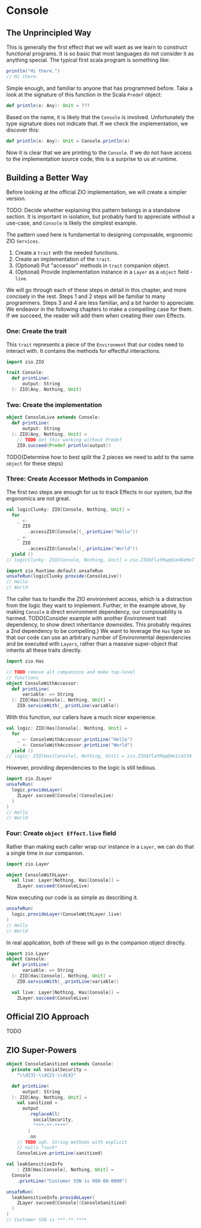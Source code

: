 # Console

## The Unprincipled Way

This is generally the first effect that we will want as we learn to construct functional programs.
It is so basic that most languages do not consider it as anything special.
The typical first scala program is something like:

```scala
println("Hi there.")
// Hi there.
```

Simple enough, and familiar to anyone that has programmed before.
Take a look at the signature of this function in the Scala `Predef` object:

```scala
def println(x: Any): Unit = ???
```

Based on the name, it is likely that the `Console` is involved.
Unfortunately the type signature does not indicate that.
If we check the implementation, we discover this:

```scala
def println(x: Any): Unit = Console.println(x)
```

Now it is clear that we are printing to the `Console`.
If we do not have access to the implementation source code, this is a surprise to us at runtime.

## Building a Better Way


Before looking at the official ZIO implementation, we will create a simpler version.

TODO: Decide whether explaining this pattern belongs in a standalone section.
      It is important in isolation, but probably hard to appreciate without a use-case, and `Console` is likely the simplest example.

The pattern used here is fundamental to designing composable, ergonomic ZIO `Services`.

1. Create a `trait` with the needed functions.
2. Create an implementation of the `trait`.
3. (Optional) Put "accessor" methods in `trait` companion object.
4. (Optional) Provide implementation instance in a `Layer` as a `object` field - `live`.

We will go through each of these steps in detail in this chapter, and more concisely in the rest.
Steps 1 and 2 steps will be familiar to many programmers.
Steps 3 and 4 are less familiar, and a bit harder to appreciate.
We endeavor in the following chapters to make a compelling case for them.
If we succeed, the reader will add them when creating their own Effects.


### One: Create the trait

This `trait` represents a piece of the `Environment` that our codes need to interact with.
It contains the methods for effectful interactions.


```scala
import zio.ZIO

trait Console:
  def printLine(
      output: String
  ): ZIO[Any, Nothing, Unit]
```

### Two: Create the implementation

```scala
object ConsoleLive extends Console:
  def printLine(
      output: String
  ): ZIO[Any, Nothing, Unit] =
    // TODO Get this working without Predef
    ZIO.succeed(Predef.println(output))
```

TODO{Determine how to best split the 2 pieces we need to add to the same `object` for these steps}

### Three: Create Accessor Methods in Companion
The first two steps are enough for us to track Effects in our system, but the ergonomics are not great.

```scala
val logicClunky: ZIO[Console, Nothing, Unit] =
  for
    _ <-
      ZIO
        .accessZIO[Console](_.printLine("Hello"))
    _ <-
      ZIO
        .accessZIO[Console](_.printLine("World"))
  yield ()
// logicClunky: ZIO[Console, Nothing, Unit] = zio.ZIO$FlatMap@1e46e9e7

import zio.Runtime.default.unsafeRun
unsafeRun(logicClunky.provide(ConsoleLive))
// Hello
// World
```

The caller has to handle the ZIO environment access, which is a distraction from the logic they want to implement.
Further, in the example above, by making `Console` a direct environment dependency, our composability is harmed. 
TODO{Consider example with another Environment trait dependency, to show  direct inheritance downsides. This probably requires a 2nd dependency to be compelling.}
We want to leverage the `Has` type so that our code can use an arbitrary number of Environmental dependencies and be executed with `Layers`, rather than a massive super-object that inherits all these traits directly.

```scala
import zio.Has

// TODO remove alt companions and make top-level
// functions
object ConsoleWithAccessor:
  def printLine(
      variable: => String
  ): ZIO[Has[Console], Nothing, Unit] =
    ZIO.serviceWith(_.printLine(variable))
```

With this function, our callers have a much nicer experience.

```scala
val logic: ZIO[Has[Console], Nothing, Unit] =
  for
    _ <- ConsoleWithAccessor.printLine("Hello")
    _ <- ConsoleWithAccessor.printLine("World")
  yield ()
// logic: ZIO[Has[Console], Nothing, Unit] = zio.ZIO$FlatMap@4e1c4234
```

However, providing dependencies to the logic is still tedious.

```scala
import zio.ZLayer
unsafeRun(
  logic.provideLayer(
    ZLayer.succeed[Console](ConsoleLive)
  )
)
// Hello
// World
```

### Four: Create `object Effect.live` field

Rather than making each caller wrap our instance in a `Layer`, we can do that a single time in our companion.

```scala
import zio.Layer

object ConsoleWithLayer:
  val live: Layer[Nothing, Has[Console]] =
    ZLayer.succeed(ConsoleLive)
```

Now executing our code is as simple as describing it.


```scala
unsafeRun(
  logic.provideLayer(ConsoleWithLayer.live)
)
// Hello
// World
```

In real application, both of these will go in the companion object directly.

```scala
import zio.Layer
object Console:
  def printLine(
      variable: => String
  ): ZIO[Has[Console], Nothing, Unit] =
    ZIO.serviceWith(_.printLine(variable))

  val live: Layer[Nothing, Has[Console]] =
    ZLayer.succeed(ConsoleLive)
```

## Official ZIO Approach

TODO

## ZIO Super-Powers

```scala
object ConsoleSanitized extends Console:
  private val socialSecurity =
    "\\d{3}-\\d{2}-\\d{4}"

  def printLine(
      output: String
  ): ZIO[Any, Nothing, Unit] =
    val sanitized =
      output
        .replaceAll(
          socialSecurity,
          "***-**-****"
        )
        .nn
    // TODO ugh. String methods with explicit
    // nulls *suck*
    ConsoleLive.printLine(sanitized)
```

```scala
val leakSensitiveInfo
    : ZIO[Has[Console], Nothing, Unit] =
  Console
    .printLine("Customer SSN is 000-00-0000")
```

```scala
unsafeRun(
  leakSensitiveInfo.provideLayer(
    ZLayer.succeed[Console](ConsoleSanitized)
  )
)
// Customer SSN is ***-**-****
```
